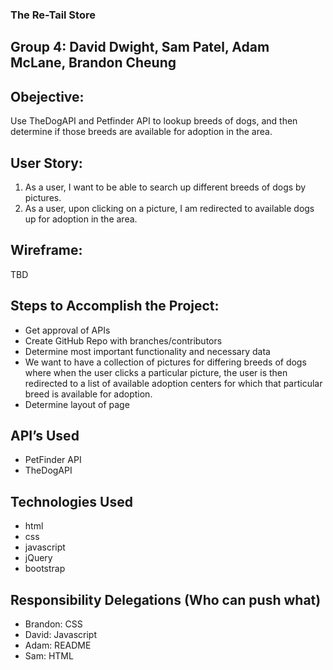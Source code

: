 ### The Re-Tail Store
## Group 4: David Dwight, Sam Patel, Adam McLane, Brandon Cheung

## Obejective:
Use TheDogAPI and Petfinder API to lookup breeds of dogs, and then determine if those breeds are available for adoption in the area.

## User Story:

1. As a user, I want to be able to search up different breeds of dogs by pictures.
2. As a user, upon clicking on a picture, I am redirected to available dogs up for adoption in the area.

## Wireframe:
TBD

## Steps to Accomplish the Project:
* Get approval of APIs
* Create GitHub Repo with branches/contributors
* Determine most important functionality and necessary data
* We want to have a collection of pictures for differing breeds of dogs where when the user clicks a particular picture, the user is then redirected to a list of available adoption centers for which that particular breed is available for adoption.
* Determine layout of page


## API’s Used
* PetFinder API 
* TheDogAPI

## Technologies Used
* html
* css
* javascript
* jQuery
* bootstrap



## Responsibility Delegations (Who can push what)
* Brandon: CSS
* David: Javascript
* Adam: README
* Sam: HTML








